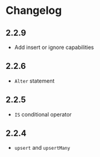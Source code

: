 # Changelog

## 2.2.9

+ Add insert or ignore capabilities

## 2.2.6

+ `Alter` statement

## 2.2.5

+ `IS` conditional operator

## 2.2.4

+ `upsert` and `upsertMany`
